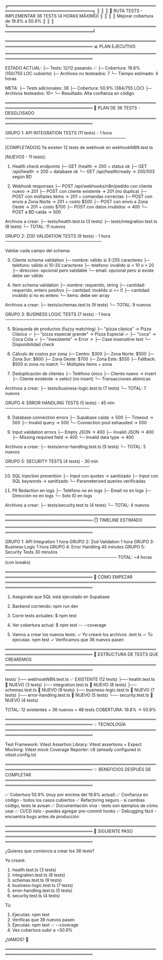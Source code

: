 ╔══════════════════════════════════════════════════════════════════════════════╗
║                                                                              ║
║         🧪 RUTA TESTS - IMPLEMENTAR 36 TESTS (4 HORAS MÁXIMO)              ║
║                                                                              ║
║                  Mejorar cobertura de 19.8% a 50.9%                         ║
║                                                                              ║
╚══════════════════════════════════════════════════════════════════════════════╝

═══════════════════════════════════════════════════════════════════════════════
📊 PLAN EJECUTIVO
═══════════════════════════════════════════════════════════════════════════════

ESTADO ACTUAL:
├─ Tests: 12/12 pasando ✅
├─ Cobertura: 19.8% (150/755 LOC cubierto)
├─ Archivos no testeados: 7
└─ Tiempo estimado: 4 horas

META:
├─ Tests adicionales: 36
├─ Cobertura: 50.9% (384/755 LOC)
├─ Archivos testeados: 10+
└─ Resultado: Alta confianza en código

═══════════════════════════════════════════════════════════════════════════════
🎯 PLAN DE 36 TESTS - DESGLOSADO
═══════════════════════════════════════════════════════════════════════════════

GRUPO 1: API INTEGRATION TESTS (11 tests) - 1 hora
────────────────────────────────────────

[COMPLETADOS] Ya existen 12 tests de webhook en webhookN8N.test.ts

[NUEVOS - 11 tests]:

1. Health check endpoints
   ├─ GET /health → 200 + status ok
   ├─ GET /api/health → 200 + database ok
   └─ GET /api/health/ready → 200/503 según BD

2. Webhook responses
   ├─ POST /api/webhooks/n8n/pedido con cliente nuevo → 201
   ├─ POST con cliente existente → 201 (no duplica)
   ├─ POST con múltiples items → 201 + comandas correctas
   ├─ POST con envío a Zona Norte → 201 + costo $500
   ├─ POST con envío a Zona Oeste → 201 + costo $700
   ├─ POST con datos inválidos → 400
   └─ POST a BD caída → 500

Archivos a crear:
├─ tests/health.test.ts (3 tests)
├─ tests/integration.test.ts (8 tests)
└─ TOTAL: 11 nuevos

GRUPO 2: ZOD VALIDATION TESTS (9 tests) - 1 hora
────────────────────────────────

Validar cada campo del schema:

3. Cliente schema validation
   ├─ nombre: válido si 3-255 caracteres
   ├─ telefono: válido si 10-20 caracteres
   ├─ telefono: inválido si < 10 o > 20
   ├─ direccion: opcional pero validable
   └─ email: opcional pero si existe debe ser válido

4. Item schema validation
   ├─ nombre: requerido, string
   ├─ cantidad: requerido, entero positivo
   ├─ cantidad: inválido si <= 0
   ├─ cantidad: inválido si no es entero
   └─ items: debe ser array

Archivos a crear:
├─ tests/schemas.test.ts (9 tests)
└─ TOTAL: 9 nuevos

GRUPO 3: BUSINESS LOGIC TESTS (7 tests) - 1 hora
────────────────────────────────

5. Búsqueda de productos (fuzzy matching)
   ├─ "pizza clásica" → Pizza Clásica ✓
   ├─ "pizza especial grande" → Pizza Especial ✓
   ├─ "coca" → Coca Cola ✓
   ├─ "inexistente" → Error ✗
   ├─ Case insensitive test
   └─ Disponibilidad check

6. Cálculo de costos por zona
   ├─ Centro: $300
   ├─ Zona Norte: $500
   ├─ Zona Sur: $600
   ├─ Zona Oeste: $700
   ├─ Zona Este: $550
   ├─ Fallback: $500 si zona no match
   └─ Múltiples items + zona

7. Deduplicación de clientes
   ├─ Teléfono único
   ├─ Cliente nuevo → insert
   ├─ Cliente existente → select (no insert)
   └─ Transacciones atómicas

Archivos a crear:
├─ tests/business-logic.test.ts (7 tests)
└─ TOTAL: 7 nuevos

GRUPO 4: ERROR HANDLING TESTS (5 tests) - 45 min
────────────────────────────

8. Database connection errors
   ├─ Supabase caída → 500
   ├─ Timeout → 500
   ├─ Invalid query → 500
   └─ Connection pool exhausted → 500

9. Input validation errors
   ├─ Empty JSON → 400
   ├─ Invalid JSON → 400
   ├─ Missing required field → 400
   └─ Invalid data type → 400

Archivos a crear:
├─ tests/error-handling.test.ts (5 tests)
└─ TOTAL: 5 nuevos

GRUPO 5: SECURITY TESTS (4 tests) - 30 min
────────────────────────────

10. SQL Injection prevention
    ├─ Input con quotes → sanitizado
    ├─ Input con SQL keywords → sanitizado
    └─ Parameterized queries verificadas

11. PII Redaction en logs
    ├─ Teléfono no en logs
    ├─ Email no en logs
    ├─ Dirección no en logs
    └─ Solo ID en logs

Archivos a crear:
├─ tests/security.test.ts (4 tests)
└─ TOTAL: 4 nuevos

═══════════════════════════════════════════════════════════════════════════════
⏱️ TIMELINE ESTIMADO
═══════════════════════════════════════════════════════════════════════════════

GRUPO 1: API Integration       1 hora
GRUPO 2: Zod Validation        1 hora
GRUPO 3: Business Logic        1 hora
GRUPO 4: Error Handling       45 minutos
GRUPO 5: Security Tests       30 minutos
─────────────────────────────────────
TOTAL:                        ~4 horas (con breaks)

═══════════════════════════════════════════════════════════════════════════════
🚀 CÓMO EMPEZAR
═══════════════════════════════════════════════════════════════════════════════

1. Asegúrate que SQL está ejecutado en Supabase
2. Backend corriendo: npm run dev

3. Corre tests actuales:
   $ npm test

4. Ver cobertura actual:
   $ npm test -- --coverage

5. Vamos a crear los nuevos tests:
   ✓ Yo crearé los archivos .test.ts
   ✓ Tú ejecutas: npm test
   ✓ Verificamos que 36 nuevos pasen

═══════════════════════════════════════════════════════════════════════════════
📁 ESTRUCTURA DE TESTS QUE CREAREMOS
═══════════════════════════════════════════════════════════════════════════════

tests/
├── webhookN8N.test.ts           ✅ EXISTENTE (12 tests)
├── health.test.ts               📝 NUEVO (3 tests)
├── integration.test.ts          📝 NUEVO (8 tests)
├── schemas.test.ts              📝 NUEVO (9 tests)
├── business-logic.test.ts       📝 NUEVO (7 tests)
├── error-handling.test.ts       📝 NUEVO (5 tests)
└── security.test.ts             📝 NUEVO (4 tests)

TOTAL: 12 existentes + 36 nuevos = 48 tests
COBERTURA: 19.8% → 50.9%

═══════════════════════════════════════════════════════════════════════════════
💡 TECNOLOGÍA
═══════════════════════════════════════════════════════════════════════════════

Test Framework: Vitest
Assertion Library: Vitest assertions + Expect
Mocking: Vitest mock
Coverage Reporter: c8 (already configured in vitest.config.ts)

═══════════════════════════════════════════════════════════════════════════════
✨ BENEFICIOS DESPUÉS DE COMPLETAR
═══════════════════════════════════════════════════════════════════════════════

✅ Cobertura 50.9% (muy por encima del 19.8% actual)
✅ Confianza en código - todos los casos cubiertos
✅ Refactoring seguro - si cambias código, tests te avisan
✅ Documentación viva - tests son ejemplos de cómo usar
✅ CI/CD listo - puedes agregar pre-commit hooks
✅ Debugging fácil - encuentra bugs antes de producción

═══════════════════════════════════════════════════════════════════════════════
🎯 SIGUIENTE PASO
═══════════════════════════════════════════════════════════════════════════════

¿Quieres que comience a crear los 36 tests?

Yo crearé:
1. health.test.ts (3 tests)
2. integration.test.ts (8 tests)
3. schemas.test.ts (9 tests)
4. business-logic.test.ts (7 tests)
5. error-handling.test.ts (5 tests)
6. security.test.ts (4 tests)

Tú:
1. Ejecutas: npm test
2. Verificas que 36 nuevos pasen
3. Ejecutas: npm test -- --coverage
4. Ves cobertura subir a ~50.9%

¿VAMOS? 🚀

═══════════════════════════════════════════════════════════════════════════════
